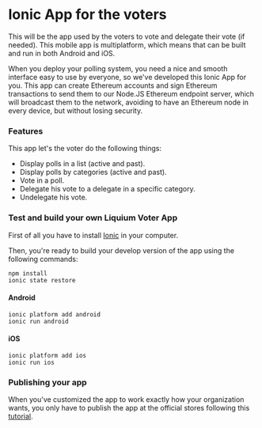# Ionic App for the voters
This will be the app used by the voters to vote and delegate their vote (if needed). This mobile app is multiplatform, which means that can be built and run in both Android and iOS.

When you deploy your polling system, you need a nice and smooth interface easy to use by everyone, so we've developed this Ionic App for you. This app can create Ethereum accounts and sign Ethereum transactions to send them to our Node.JS Ethereum endpoint server, which will broadcast them to the network, avoiding to have an Ethereum node in every device, but without losing security.

### Features
This app let's the voter do the following things:
- Display polls in a list (active and past).
- Display polls by categories (active and past).
- Vote in a poll.
- Delegate his vote to a delegate in a specific category.
- Undelegate his vote.

### Test and build your own Liquium Voter App
First of all you have to install [Ionic](https://ionicframework.com/getting-started/) in your computer.

Then, you're ready to build your develop version of the app using the following commands:

```
npm install
ionic state restore
```

#### Android

```
ionic platform add android
ionic run android
```

#### iOS

```
ionic platform add ios
ionic run ios
```

### Publishing your app
When you've customized the app to work exactly how your organization wants, you only have to publish the app at the official stores following this [tutorial](https://ionicframework.com/docs/guide/publishing.html).
